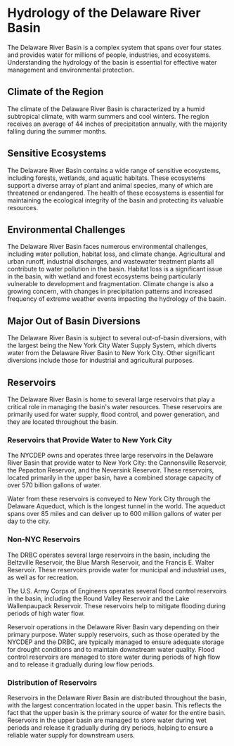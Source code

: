 # Hydrology of the Delaware River Basin

The Delaware River Basin is a complex system that spans over four states and provides water for millions of people, industries, and ecosystems. Understanding the hydrology of the basin is essential for effective water management and environmental protection.

## Climate of the Region
The climate of the Delaware River Basin is characterized by a humid subtropical climate, with warm summers and cool winters. The region receives an average of 44 inches of precipitation annually, with the majority falling during the summer months.

## Sensitive Ecosystems
The Delaware River Basin contains a wide range of sensitive ecosystems, including forests, wetlands, and aquatic habitats. These ecosystems support a diverse array of plant and animal species, many of which are threatened or endangered. The health of these ecosystems is essential for maintaining the ecological integrity of the basin and protecting its valuable resources.

## Environmental Challenges
The Delaware River Basin faces numerous environmental challenges, including water pollution, habitat loss, and climate change. Agricultural and urban runoff, industrial discharges, and wastewater treatment plants all contribute to water pollution in the basin. Habitat loss is a significant issue in the basin, with wetland and forest ecosystems being particularly vulnerable to development and fragmentation. Climate change is also a growing concern, with changes in precipitation patterns and increased frequency of extreme weather events impacting the hydrology of the basin.

## Major Out of Basin Diversions
The Delaware River Basin is subject to several out-of-basin diversions, with the largest being the New York City Water Supply System, which diverts water from the Delaware River Basin to New York City. Other significant diversions include those for industrial and agricultural purposes.

## Reservoirs
The Delaware River Basin is home to several large reservoirs that play a critical role in managing the basin's water resources. These reservoirs are primarily used for water supply, flood control, and power generation, and they are located throughout the basin.

### Reservoirs that Provide Water to New York City
The NYCDEP owns and operates three large reservoirs in the Delaware River Basin that provide water to New York City: the Cannonsville Reservoir, the Pepacton Reservoir, and the Neversink Reservoir. These reservoirs, located primarily in the upper basin, have a combined storage capacity of over 570 billion gallons of water.

Water from these reservoirs is conveyed to New York City through the Delaware Aqueduct, which is the longest tunnel in the world. The aqueduct spans over 85 miles and can deliver up to 600 million gallons of water per day to the city.

### Non-NYC Reservoirs
The DRBC operates several large reservoirs in the basin, including the Beltzville Reservoir, the Blue Marsh Reservoir, and the Francis E. Walter Reservoir. These reservoirs provide water for municipal and industrial uses, as well as for recreation.

The U.S. Army Corps of Engineers operates several flood control reservoirs in the basin, including the Round Valley Reservoir and the Lake Wallenpaupack Reservoir. These reservoirs help to mitigate flooding during periods of high water flow.

Reservoir operations in the Delaware River Basin vary depending on their primary purpose. Water supply reservoirs, such as those operated by the NYCDEP and the DRBC, are typically managed to ensure adequate storage for drought conditions and to maintain downstream water quality. Flood control reservoirs are managed to store water during periods of high flow and to release it gradually during low flow periods.

### Distribution of Reservoirs
Reservoirs in the Delaware River Basin are distributed throughout the basin, with the largest concentration located in the upper basin. This reflects the fact that the upper basin is the primary source of water for the entire basin. Reservoirs in the upper basin are managed to store water during wet periods and release it gradually during dry periods, helping to ensure a reliable water supply for downstream users.
